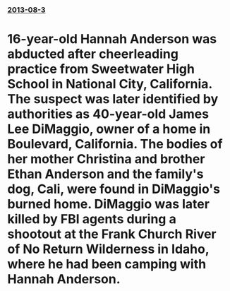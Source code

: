 ### [2013-08-3](/news/2013/08/3/index.md)

# 16-year-old  Hannah Anderson was abducted after cheerleading practice from Sweetwater High School in National City, California. The suspect was later identified by authorities as 40-year-old James Lee DiMaggio, owner of a home in Boulevard, California. The bodies of her mother Christina and brother Ethan Anderson and the family's dog, Cali, were found in DiMaggio's burned home. DiMaggio was later killed by FBI agents during a shootout at the Frank Church River of No Return Wilderness in Idaho, where he had been camping with Hannah Anderson.



